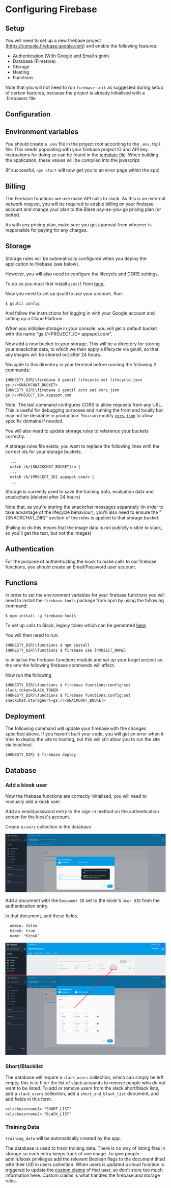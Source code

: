 # Configuring Firebase

## Setup

You will need to set up a new firebase project (https://console.firebase.google.com) and enable the following features:

- Authentication (With Google and Email signin)
- Database (Firestore)
- Storage
- Hosting
- Functions

Note that you will not need to run `firebase init` as suggested during setup of certain features, because the project is already initialised with a .firebaserc file

## Configuration

## Environment variables

You should create a `.env` file in the project root according to the `.env.tmpl` file. This needs populating with your firebase project ID and API key. Instructions for doing so can be found in the [template file](../.env.tmpl). When building the application, these values will be compiled into the javascript.

(If successful, `npm start` will now get you to an error page within the app)

## Billing

The Firebase functions we use make API calls to slack. As this is an external network request, you will be required to enable billing on your firebase account and change your plan to the Blaze pay-as-you-go pricing plan (or better).

As with any pricing plan, make sure you get approval from whoever is responsible for paying for any charges.

## Storage

Storage rules will be automatically configured when you deploy the application to firebase (see below).

However, you will also need to configure the lifecycle and CORS settings.

To do so you must first install `gsutil` from [here](https://cloud.google.com/storage/docs/gsutil_install).

Now you need to set up gsutil to use your account. Run: 
```
$ gsutil config
```

And follow the instructions for logging in with your Google account and setting up a Cloud Platform.

When you initialise storage in your console, you will get a default bucket with the name "gs://<PROJECT_ID>.appspot.com".

Now add a new bucket to your storage. This will be a directory for storing your snackchat data, to which we then apply a lifecycle via gsutil, so that any images will be cleared out after 24 hours.

Navigate to this directory in your terminal before running the following 2 commands:

```shell
{HONESTY_DIR}\firebase $ gsutil lifecycle set lifecycle.json gs://<SNACKCHAT_BUCKET>
{HONESTY_DIR}\firebase $ gsutil cors set cors.json gs://<PROJECT_ID>.appspot.com
```

Note: The last command configures CORS to allow requests from any URL. This is useful for debugging purposes and running the front end locally but may not be desirable in production. You can modify [`cors.json`](cors.json) to allow specific domains if needed.

You will also need to update storage.rules to reference your buckets correctly.

A storage.rules file exists, you want to replace the following lines with the correct ids for your storage buckets.
```
  ...
  match /b/{SNACKCHAT_BUCKET}/o {
  ...
  match /b/{PROJECT_ID}.appspot.com/o {
  ...
```

Storage is currently used to save the training data, evaluation data and snackchats (deleted after 24 hours)

Note that, as you're storing the snackchat messages separately (in order to take advantage of the lifecycle behaviour), you'll also need to ensure the "{SNACKCHAT_DIR}" section of the rules is applied to that storage bucket.

(Failing to do this means that the image data is not publicly visible to slack, so you'll get the text, but not the images)

## Authentication

For the purpose of authenticating the kiosk to make calls to our firebase functions, you should create an Email/Password user account.

## Functions

In order to set the environment variables for your firebase functions you will need to install the `firebase-tools` package from npm by using the following command:

```shell
$ npm install -g firebase-tools
```

To set up calls to Slack, legacy token which can be generated [here](https://api.slack.com/custom-integrations/legacy-tokens#legacy-info)

You will then need to run:
```
{HONESTY_DIR}\functions $ npm install
{HONESTY_DIR}\functions $ firebase use {PROJECT_NAME}
```
to initialise the firebase-functions module and set up your target project as the one the following firebase commands will affect.

Now run the following

```shell
{HONESTY_DIR}\functions $ firebase functions:config:set slack.token=SLACK_TOKEN
{HONESTY_DIR}\functions $ firebase functions:config:set snackchat.storageurl=gs://<SNACKCHAT_BUCKET>
```

## Deployment

The following command will update your firebase with the changes specified above. If you haven't built your code, you will get an error when it tries to deploy the site to hosting, but this will still allow you to run the site via localhost.
```
{HONESTY_DIR} $ firebase deploy
```

## Database

### Add a kiosk user

Now the firebase functions are correctly initialised, you will need to manually add a kiosk user.

Add an email/password entry to the sign-in method on the authentication screen for the kiosk's account.

Create a `users` collection in the database

![](./screenshots/database-1.png)

 Add a document with the `Document ID` set to the kiosk's `User UID` from the authentication entry.

In that document, add these fields.

```
  admin: false
  kiosk: true
  name: "Kiosk"
```

![](./screenshots/database-2.png)

### Short/Blacklist

The database will require a `slack_users` collection, which can simply be left empty, this is to filter the list of slack accounts to remove people who do not want to be listed. To add or remove users from the slack short/black lists, add a `slack_users` collection, add a `short_and_black_list` document, and add fields in this form.
```
<slackusername1>:"SHORT_LIST"
<slackusername2>:"BLACK_LIST"
```

### Training Data

`training_data` will be automatically created by the app.

The database is used to track training data. There is no way of listing files in storage so each entry keeps track of one image. To give people admin/kiosk privileges add the relevant Boolean flags to the document titled with their UID in users collection. When users is updated a cloud function is triggered to update the [custom claims](https://firebase.google.com/docs/auth/admin/create-custom-tokens) of that user, so don't store too much information here. Custom claims is what handles the firebase and storage rules.


